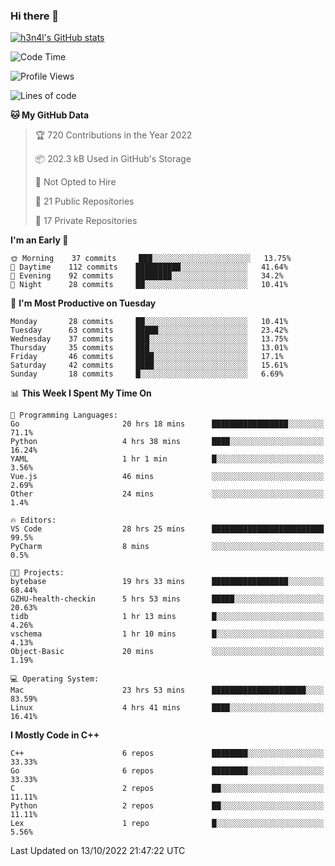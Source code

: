 ### Hi there 👋

[![h3n4l's GitHub stats](https://github-readme-stats.vercel.app/api?username=h3n4l&count_private=true&show_icons=true&theme=radical)](https://github.com/h3n4l/github-readme-stats)

<!--START_SECTION:waka-->
![Code Time](http://img.shields.io/badge/Code%20Time-749%20hrs%2030%20mins-blue)

![Profile Views](http://img.shields.io/badge/Profile%20Views-7-blue)

![Lines of code](https://img.shields.io/badge/From%20Hello%20World%20I%27ve%20Written-44%20Thousand%20lines%20of%20code-blue)

**🐱 My GitHub Data** 

> 🏆 720 Contributions in the Year 2022
 > 
> 📦 202.3 kB Used in GitHub's Storage 
 > 
> 🚫 Not Opted to Hire
 > 
> 📜 21 Public Repositories 
 > 
> 🔑 17 Private Repositories  
 > 
**I'm an Early 🐤** 

```text
🌞 Morning    37 commits     ███░░░░░░░░░░░░░░░░░░░░░░   13.75% 
🌆 Daytime    112 commits    ██████████░░░░░░░░░░░░░░░   41.64% 
🌃 Evening    92 commits     ████████░░░░░░░░░░░░░░░░░   34.2% 
🌙 Night      28 commits     ██░░░░░░░░░░░░░░░░░░░░░░░   10.41%

```
📅 **I'm Most Productive on Tuesday** 

```text
Monday       28 commits     ██░░░░░░░░░░░░░░░░░░░░░░░   10.41% 
Tuesday      63 commits     █████░░░░░░░░░░░░░░░░░░░░   23.42% 
Wednesday    37 commits     ███░░░░░░░░░░░░░░░░░░░░░░   13.75% 
Thursday     35 commits     ███░░░░░░░░░░░░░░░░░░░░░░   13.01% 
Friday       46 commits     ████░░░░░░░░░░░░░░░░░░░░░   17.1% 
Saturday     42 commits     ████░░░░░░░░░░░░░░░░░░░░░   15.61% 
Sunday       18 commits     █░░░░░░░░░░░░░░░░░░░░░░░░   6.69%

```


📊 **This Week I Spent My Time On** 

```text
💬 Programming Languages: 
Go                       20 hrs 18 mins      █████████████████░░░░░░░░   71.1% 
Python                   4 hrs 38 mins       ████░░░░░░░░░░░░░░░░░░░░░   16.24% 
YAML                     1 hr 1 min          █░░░░░░░░░░░░░░░░░░░░░░░░   3.56% 
Vue.js                   46 mins             ░░░░░░░░░░░░░░░░░░░░░░░░░   2.69% 
Other                    24 mins             ░░░░░░░░░░░░░░░░░░░░░░░░░   1.4%

🔥 Editors: 
VS Code                  28 hrs 25 mins      █████████████████████████   99.5% 
PyCharm                  8 mins              ░░░░░░░░░░░░░░░░░░░░░░░░░   0.5%

🐱‍💻 Projects: 
bytebase                 19 hrs 33 mins      █████████████████░░░░░░░░   68.44% 
GZHU-health-checkin      5 hrs 53 mins       █████░░░░░░░░░░░░░░░░░░░░   20.63% 
tidb                     1 hr 13 mins        █░░░░░░░░░░░░░░░░░░░░░░░░   4.26% 
vschema                  1 hr 10 mins        █░░░░░░░░░░░░░░░░░░░░░░░░   4.13% 
Object-Basic             20 mins             ░░░░░░░░░░░░░░░░░░░░░░░░░   1.19%

💻 Operating System: 
Mac                      23 hrs 53 mins      █████████████████████░░░░   83.59% 
Linux                    4 hrs 41 mins       ████░░░░░░░░░░░░░░░░░░░░░   16.41%

```

**I Mostly Code in C++** 

```text
C++                      6 repos             ████████░░░░░░░░░░░░░░░░░   33.33% 
Go                       6 repos             ████████░░░░░░░░░░░░░░░░░   33.33% 
C                        2 repos             ██░░░░░░░░░░░░░░░░░░░░░░░   11.11% 
Python                   2 repos             ██░░░░░░░░░░░░░░░░░░░░░░░   11.11% 
Lex                      1 repo              █░░░░░░░░░░░░░░░░░░░░░░░░   5.56%

```



 Last Updated on 13/10/2022 21:47:22 UTC
<!--END_SECTION:waka-->

